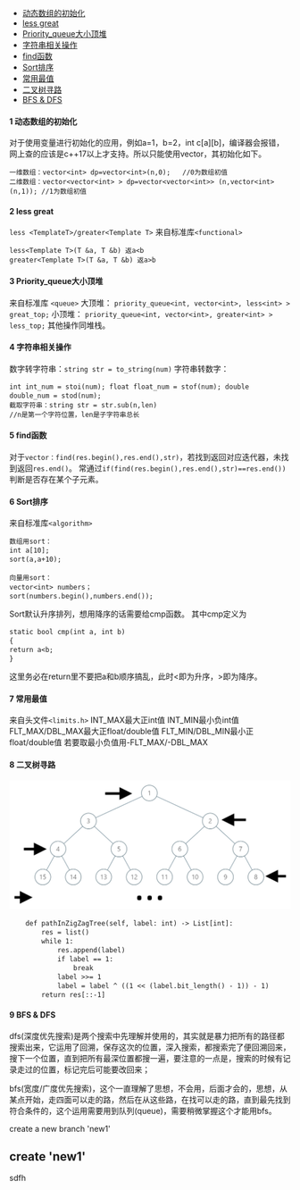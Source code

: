 <!-- TOC -->

- [动态数组的初始化](#%E5%8A%A8%E6%80%81%E6%95%B0%E7%BB%84%E7%9A%84%E5%88%9D%E5%A7%8B%E5%8C%96)
- [less great](#less-great)
- [Priority_queue大小顶堆](#priority_queue%E5%A4%A7%E5%B0%8F%E9%A1%B6%E5%A0%86)
- [字符串相关操作](#%E5%AD%97%E7%AC%A6%E4%B8%B2%E7%9B%B8%E5%85%B3%E6%93%8D%E4%BD%9C)
- [find函数](#find%E5%87%BD%E6%95%B0)
- [Sort排序](#sort%E6%8E%92%E5%BA%8F)
- [常用最值](#%E5%B8%B8%E7%94%A8%E6%9C%80%E5%80%BC)
- [二叉树寻路](#%E4%BA%8C%E5%8F%89%E6%A0%91%E5%AF%BB%E8%B7%AF)
- [BFS & DFS](#bfs--dfs)

<!-- /TOC -->

#### 1 动态数组的初始化
对于使用变量进行初始化的应用，例如a=1，b=2，int c[a][b]，编译器会报错，网上查的应该是c++17以上才支持。所以只能使用vector，其初始化如下。

```
一维数组：vector<int> dp=vector<int>(n,0);   //0为数组初值
二维数组：vector<vector<int> > dp=vector<vector<int>> (n,vector<int>(n,1)); //1为数组初值
```

#### 2 less great 
`less <TemplateT>/greater<Template T>`
来自标准库`<functional>`
```
less<Template T>(T &a, T &b) 返a<b
greater<Template T>(T &a, T &b) 返a>b
```
#### 3 Priority_queue大小顶堆
来自标准库 `<queue>`
大顶堆：
`priority_queue<int, vector<int>, less<int> > great_top;`
小顶堆：
`priority_queue<int, vector<int>, greater<int> > less_top;`
其他操作同堆栈。

#### 4 字符串相关操作
数字转字符串：`string str = to_string(num)`
字符串转数字：
```
int int_num = stoi(num); float float_num = stof(num); double double_num = stod(num);
截取字符串：string str = str.sub(n,len) 
//n是第一个字符位置，len是子字符串总长
```

#### 5 find函数
对于`vector：find(res.begin(),res.end(),str)`，若找到返回对应迭代器，未找到返回`res.end()`。
常通过`if(find(res.begin(),res.end(),str)==res.end())`判断是否存在某个子元素。

#### 6 Sort排序
来自标准库`<algorithm>`
```
数组用sort：
int a[10];
sort(a,a+10);

向量用sort：
vector<int> numbers；
sort(numbers.begin(),numbers.end());
```

Sort默认升序排列，想用降序的话需要给cmp函数。
其中cmp定义为
```
static bool cmp(int a, int b)
{
return a<b;
}
```
这里务必在return里不要把a和b顺序搞乱，此时<即为升序，>即为降序。

#### 7 常用最值
来自头文件`<limits.h>`
INT_MAX最大正int值
INT_MIN最小负int值
FLT_MAX/DBL_MAX最大正float/double值
FLT_MIN/DBL_MIN最小正float/double值
若要取最小负值用-FLT_MAX/-DBL_MAX

#### 8 二叉树寻路
![](images/2020-07-15-18-07-51.png)

```class Solution:
    def pathInZigZagTree(self, label: int) -> List[int]:
        res = list()
        while 1:
            res.append(label)
            if label == 1:
                break
            label >>= 1
            label = label ^ ((1 << (label.bit_length() - 1)) - 1)
        return res[::-1]
```

#### 9 BFS & DFS

dfs(深度优先搜索)是两个搜索中先理解并使用的，其实就是暴力把所有的路径都搜索出来，它运用了回溯，保存这次的位置，深入搜索，都搜索完了便回溯回来，搜下一个位置，直到把所有最深位置都搜一遍，要注意的一点是，搜索的时候有记录走过的位置，标记完后可能要改回来；

bfs(宽度/广度优先搜索)，这个一直理解了思想，不会用，后面才会的，思想，从某点开始，走四面可以走的路，然后在从这些路，在找可以走的路，直到最先找到符合条件的，这个运用需要用到队列(queue)，需要稍微掌握这个才能用bfs。

create a new branch 'new1'

create  'new1'
----------------

sdfh
